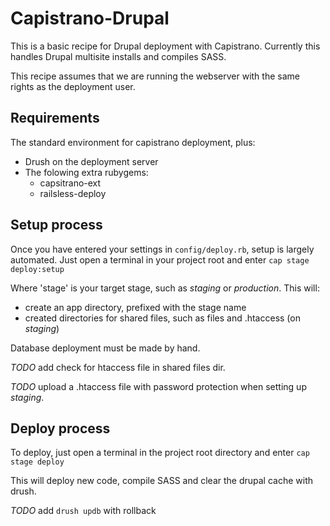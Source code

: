 Capistrano-Drupal
=================

This is a basic recipe for Drupal deployment with Capistrano. Currently this 
handles Drupal multisite installs and compiles SASS.

This recipe assumes that we are running the webserver with the same rights
as the deployment user.

Requirements
------------

The standard environment for capistrano deployment, plus:

+ Drush on the deployment server
+ The folowing extra rubygems:
  + capsitrano-ext
  + railsless-deploy

Setup process
-------------

Once you have entered your settings in `config/deploy.rb`, setup is largely automated.
Just open a terminal in your project root and enter `cap stage deploy:setup`

Where 'stage' is your target stage, such as _staging_ or _production_. This will:

+ create an app directory, prefixed with the stage name
+ created directories for shared files, such as files and .htaccess (on _staging_)

Database deployment must be made by hand.

*TODO* add check for htaccess file in shared files dir. 

*TODO* upload a .htaccess file with password protection when setting up _staging_.

Deploy process
--------------

To deploy, just open a terminal in the project root directory and enter
`cap stage deploy`

This will deploy new code, compile SASS and clear the drupal cache with drush.

*TODO* add `drush updb` with rollback
